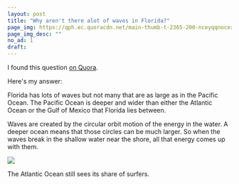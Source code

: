 ```yaml
---
layout: post
title: "Why aren't there alot of waves in Florida?"
page_img: https://qph.ec.quoracdn.net/main-thumb-t-2365-200-nceyqqnocexzmjtvyydwuqjjgkxivjkg.jpeg
page_img_desc: ""
no_ad: 1
draft: 
---
```


I found this question <a href="https://www.quora.com/Why-arent-there-alot-of-waves-in-Florida/">on Quora</a>.

Here's my answer:

Florida has lots of waves but not many that are as large as in the Pacific Ocean. The Pacific Ocean is deeper and wider than either the Atlantic Ocean or the Gulf of Mexico that Florida lies between.

Waves are created by the circular orbit motion of the energy in the water. A deeper ocean means that those circles can be much larger. So when the waves break in the shallow water near the shore, all that energy comes up with them.

<img src="https://qph.ec.quoracdn.net/main-qimg-85dc0e11c304fd5c1a710514db503e35-c" />

The Atlantic Ocean still sees its share of surfers.
